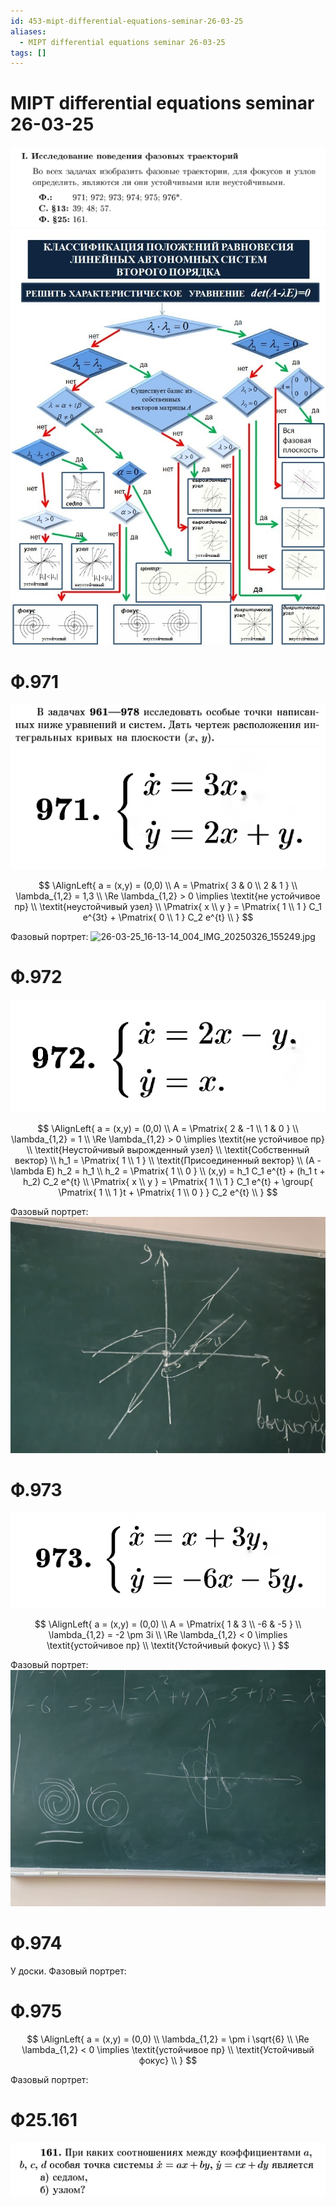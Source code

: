 ```yaml
---
id: 453-mipt-differential-equations-seminar-26-03-25
aliases:
  - MIPT differential equations seminar 26-03-25
tags: []
---
```


# MIPT differential equations seminar 26-03-25

![26-03-25_15-42-27_543_26-03-25_15-42-27_095.png](assets/imgs/26-03-25_15-42-27_543_26-03-25_15-42-27_095.png)
![26-03-25_15-46-21_828_26-03-25_15-46-21_352.png](assets/imgs/26-03-25_15-46-21_828_26-03-25_15-46-21_352.png)

# Ф.971

![26-03-25_15-48-05_843_26-03-25_15-48-05_130.png](assets/imgs/26-03-25_15-48-05_843_26-03-25_15-48-05_130.png)
![26-03-25_15-41-19_924_26-03-25_15-41-19_871.png](assets/imgs/26-03-25_15-41-19_924_26-03-25_15-41-19_871.png)

$$
\AlignLeft{
a = (x,y) = (0,0) \\
A = \Pmatrix{
3 & 0 \\
2 & 1
} \\
\lambda_{1,2} = 1,3 \\
\Re \lambda_{1,2} > 0 \implies \textit{не устойчивое пр} \\
\textit{неустойчивый узел} \\
\Pmatrix{
x \\ y
} = \Pmatrix{
1 \\ 1
} C_1 e^{3t} + \Pmatrix{
0 \\ 1
} C_2 e^{t} \\
}
$$

Фазовый портрет:
![26-03-25_16-13-14_004_IMG_20250326_155249.jpg](assets/imgs/26-03-25_16-13-14_004_IMG_20250326_155249.jpg)

# Ф.972

![26-03-25_15-54-28_305_26-03-25_15-54-28_561.png](assets/imgs/26-03-25_15-54-28_305_26-03-25_15-54-28_561.png)

$$
\AlignLeft{
a = (x,y) = (0,0) \\
A = \Pmatrix{
2 & -1 \\
1 & 0
} \\
\lambda_{1,2} = 1 \\
\Re \lambda_{1,2} > 0 \implies \textit{не устойчивое пр} \\
\textit{Неустойчивый вырожденный узел} \\
\textit{Собственный вектор} \\
h_1 = \Pmatrix{
1 \\ 1
} \\
\textit{Присоединенный вектор} \\
(A - \lambda E) h_2 = h_1 \\
h_2 = \Pmatrix{
1 \\ 0
} \\
(x,y) = h_1 C_1 e^{t} + (h_1 t + h_2) C_2 e^{t} \\
\Pmatrix{
x \\ y
} = \Pmatrix{
1 \\ 1
} C_1 e^{t} +
\group{
\Pmatrix{
1 \\ 1
}t +
\Pmatrix{
1 \\ 0
}
} C_2 e^{t} \\
}
$$

Фазовый портрет:
![26-03-25_16-13-14_331_IMG_20250326_160305.jpg](assets/imgs/26-03-25_16-13-14_331_IMG_20250326_160305.jpg)

# Ф.973

![26-03-25_16-04-38_596_26-03-25_16-04-38_840.png](assets/imgs/26-03-25_16-04-38_596_26-03-25_16-04-38_840.png)

$$
\AlignLeft{
a = (x,y) = (0,0) \\
A = \Pmatrix{
1 & 3 \\
-6 & -5
} \\
\lambda_{1,2} = -2 \pm 3i \\
\Re \lambda_{1,2} < 0 \implies \textit{устойчивое пр} \\
\textit{Устойчивый фокус} \\
}
$$

Фазовый портрет:
![26-03-25_16-13-14_900_IMG_20250326_161144.jpg](assets/imgs/26-03-25_16-13-14_900_IMG_20250326_161144.jpg)

# Ф.974

У доски.
Фазовый портрет:

# Ф.975

$$
\AlignLeft{
a = (x,y) = (0,0) \\
\lambda_{1,2} = \pm i \sqrt{6} \\
\Re \lambda_{1,2} < 0 \implies \textit{устойчивое пр} \\
\textit{Устойчивый фокус} \\
}
$$

Фазовый портрет:

# Ф25.161

![26-03-25_16-34-03_165_26-03-25_16-34-03_135.png](assets/imgs/26-03-25_16-34-03_165_26-03-25_16-34-03_135.png)

